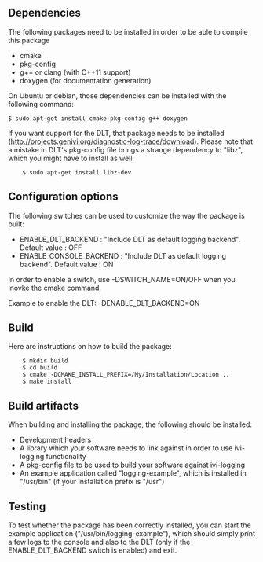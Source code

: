 
Dependencies
------------

The following packages need to be installed in order to be able to compile this package
- cmake
- pkg-config
- g++ or clang (with C++11 support)
- doxygen (for documentation generation)

On Ubuntu or debian, those dependencies can be installed with the following command: 
```
$ sudo apt-get install cmake pkg-config g++ doxygen
```
If you want support for the DLT, that package needs to be installed (http://projects.genivi.org/diagnostic-log-trace/download). Please note that a mistake in DLT's pkg-config file brings a strange dependency to "libz", which you might have to install as well:
```
	$ sudo apt-get install libz-dev
```


Configuration options
---------------------

The following switches can be used to customize the way the package is built:
- ENABLE_DLT_BACKEND : "Include DLT as default logging backend". Default value : OFF
- ENABLE_CONSOLE_BACKEND : "Include DLT as default logging backend". Default value : ON

In order to enable a switch, use -DSWITCH_NAME=ON/OFF when you inovke the cmake command.

Example to enable the DLT:
-DENABLE_DLT_BACKEND=ON


Build
-----

Here are instructions on how to build the package:
```
	$ mkdir build
	$ cd build
	$ cmake -DCMAKE_INSTALL_PREFIX=/My/Installation/Location ..
	$ make install
```


Build artifacts
---------------

When building and installing the package, the following should be installed:
* Development headers
* A library which your software needs to link against in order to use ivi-logging functionality
* A pkg-config file to be used to build your software against ivi-logging
* An example application called "logging-example", which is installed in "/usr/bin" (if your installation prefix is "/usr")


Testing
-------

To test whether the package has been correctly installed, you can start the example application ("/usr/bin/logging-example"), which should simply print a few logs to the console and also to the DLT (only if the ENABLE_DLT_BACKEND switch is enabled) and exit.
